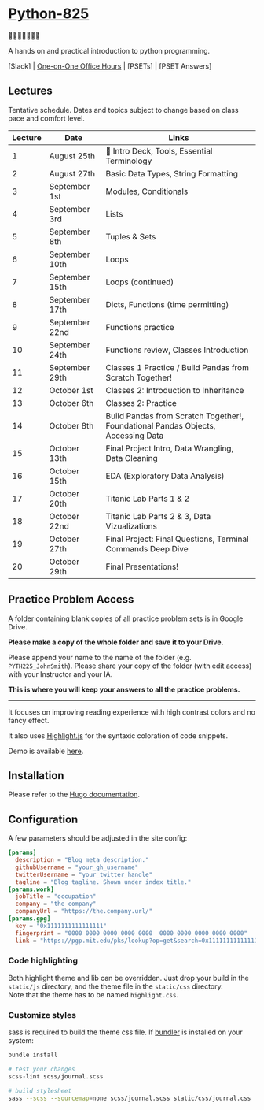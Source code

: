 # [Python-825](https://github.com/rodriguezda/diego.github.io/blob/master/intropython.md)
🎉🎈🎂🍾🎊🍻💃

A hands on and practical introduction to python programming.



[Slack] | [One-on-One Office Hours](https://calendly.com/rodriguezdiego/python-office-hours) | [PSETs] | [PSET Answers]

## Lectures

Tentative schedule. Dates and topics subject to change based on class pace and comfort level.

Lecture | Date | Links 
--- | --- | --- 
1 | August 25th | 🎉 Intro Deck, Tools, Essential Terminology 
2 | August 27th | Basic Data Types, String Formatting
3 | September 1st | Modules, Conditionals
4 | September 3rd | Lists
5 | September 8th | Tuples & Sets 
6 | September 10th | Loops
7 | September 15th | Loops (continued)
8 | September 17th | Dicts, Functions (time permitting)
9 | September 22nd | Functions practice 
10 | September 24th | Functions review, Classes Introduction
11 | September 29th | Classes 1 Practice / Build Pandas from Scratch Together!
12 | October 1st | Classes 2: Introduction to Inheritance
13 | October 6th | Classes 2: Practice 
14 | October 8th | Build Pandas from Scratch Together!, Foundational Pandas Objects, Accessing Data
15 | October 13th | Final Project Intro, Data Wrangling, Data Cleaning
16 | October 15th | EDA (Exploratory Data Analysis)
17 | October 20th | Titanic Lab Parts 1 & 2
18 | October 22nd | Titanic Lab Parts 2 & 3, Data Vizualizations
19 | October 27th | Final Project: Final Questions, Terminal Commands Deep Dive 
20 | October 29th | Final Presentations!

## Practice Problem Access
A folder containing blank copies of all practice problem sets is in Google Drive.

**Please make a copy of the whole folder and save it to your Drive.**

Please append your name to the name of the folder (e.g. `PYTH225_JohnSmith`). Please share your copy of the folder (with edit access) with your Instructor and your IA.

**This is where you will keep your answers to all the practice problems.**

------

It focuses on improving reading experience with high contrast colors and no fancy effect.

It also uses [Highlight.js](https://highlightjs.org/) for the syntaxic coloration of code snippets.

Demo is available [here](https://dashdashzako.github.io/hugo-journal-demo/).

## Installation

Please refer to the [Hugo documentation](http://gohugo.io/themes/installing/).

## Configuration

A few parameters should be adjusted in the site config:

```toml
[params]
  description = "Blog meta description."
  githubUsername = "your_gh_username"
  twitterUsername = "your_twitter_handle"
  tagline = "Blog tagline. Shown under index title."
[params.work]
  jobTitle = "occupation"
  company = "the company"
  companyUrl = "https://the.company.url/"
[params.gpg]
  key = "0x1111111111111111"
  fingerprint = "0000 0000 0000 0000 0000  0000 0000 0000 0000 0000"
  link = "https://pgp.mit.edu/pks/lookup?op=get&search=0x1111111111111111"
```

### Code highlighting

Both highlight theme and lib can be overridden. Just drop your build in the `static/js` directory, and the theme file in the `static/css` directory.  
Note that the theme has to be named `highlight.css`.

### Customize styles

sass is required to build the theme css file. If [bundler](http://bundler.io/) is installed on your system:

```bash
bundle install

# test your changes
scss-lint scss/journal.scss

# build stylesheet
sass --scss --sourcemap=none scss/journal.scss static/css/journal.css
```

